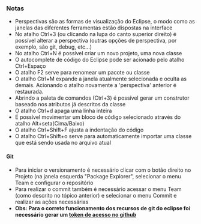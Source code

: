 ### Notas

- Perspectivas são as formas de visualização do Eclipse, o modo como as janelas das diferentes ferramentas estão dispostas na interface
- No atalho Ctrl+3 (ou clicando na lupa do canto superior direito) é possível alterar a perspectiva (outras opções de perspectiva, por exemplo, são git, debug, etc...)
- No atalho Ctrl+N é possível criar um novo projeto, uma nova classe
- O autocomplete de código do Eclipse pode ser acionado pelo atalho Ctrl+Espaço
- O atalho F2 serve para renomear um pacote ou classe
- O atalho Ctrl+M expande a janela atualmente selecionada e oculta as demais. Acionando o atalho novamente a 'perspectiva' anterior é restaurada.
- Abrindo a paleta de comandos (Ctrl+3) é possível gerar um construtor baseado nos atributos já descritos da classe
- O atalho Ctrl+d apaga uma linha inteira
- É possível movimentar um bloco de código selecionado através do atalho Alt+seta(Cima/Baixo)
- O atalho Ctrl+Shift+F ajusta a indentação do código
- O atalho Ctrl+Shift+o serve para automaticamente importar uma classe que está sendo usada no arquivo atual

#### Git
- Para iniciar o versionamento é necessário clicar com o botão direito no Projeto (na janela esquerda "Package Explorer", selecionar o menu Team e configurar o repositório
- Para realizar o commit também é necessário acessar o menu Team (como descrito no tópico anterior) e selecionar o menu Commit e realizar as ações necessárias
- __Obs: Para o correto funcionamento dos recursos de git do eclipse foi necessário gerar um [token de acesso no github](https://docs.github.com/pt/authentication/keeping-your-account-and-data-secure/creating-a-personal-access-token)__ 


